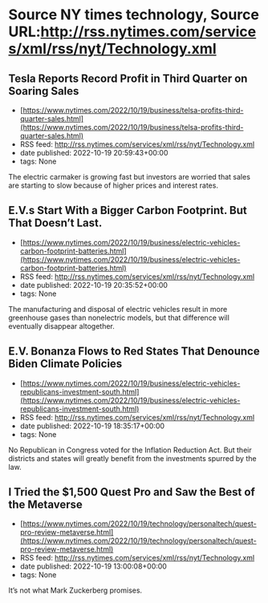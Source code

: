 # Source NY times technology, Source URL:http://rss.nytimes.com/services/xml/rss/nyt/Technology.xml

## Tesla Reports Record Profit in Third Quarter on Soaring Sales
 - [https://www.nytimes.com/2022/10/19/business/telsa-profits-third-quarter-sales.html](https://www.nytimes.com/2022/10/19/business/telsa-profits-third-quarter-sales.html)
 - RSS feed: http://rss.nytimes.com/services/xml/rss/nyt/Technology.xml
 - date published: 2022-10-19 20:59:43+00:00
 - tags: None

The electric carmaker is growing fast but investors are worried that sales are starting to slow because of higher prices and interest rates.

## E.V.s Start With a Bigger Carbon Footprint. But That Doesn’t Last.
 - [https://www.nytimes.com/2022/10/19/business/electric-vehicles-carbon-footprint-batteries.html](https://www.nytimes.com/2022/10/19/business/electric-vehicles-carbon-footprint-batteries.html)
 - RSS feed: http://rss.nytimes.com/services/xml/rss/nyt/Technology.xml
 - date published: 2022-10-19 20:35:52+00:00
 - tags: None

The manufacturing and disposal of electric vehicles result in more greenhouse gases than nonelectric models, but that difference will eventually disappear altogether.

## E.V. Bonanza Flows to Red States That Denounce Biden Climate Policies
 - [https://www.nytimes.com/2022/10/19/business/electric-vehicles-republicans-investment-south.html](https://www.nytimes.com/2022/10/19/business/electric-vehicles-republicans-investment-south.html)
 - RSS feed: http://rss.nytimes.com/services/xml/rss/nyt/Technology.xml
 - date published: 2022-10-19 18:35:17+00:00
 - tags: None

No Republican in Congress voted for the Inflation Reduction Act. But their districts and states will greatly benefit from the investments spurred by the law.

## I Tried the $1,500 Quest Pro and Saw the Best of the Metaverse
 - [https://www.nytimes.com/2022/10/19/technology/personaltech/quest-pro-review-metaverse.html](https://www.nytimes.com/2022/10/19/technology/personaltech/quest-pro-review-metaverse.html)
 - RSS feed: http://rss.nytimes.com/services/xml/rss/nyt/Technology.xml
 - date published: 2022-10-19 13:00:08+00:00
 - tags: None

It’s not what Mark Zuckerberg promises.
